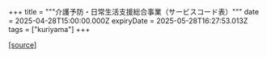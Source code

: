 +++
title = """介護予防・日常生活支援総合事業（サービスコード表）"""
date = 2025-04-28T15:00:00.000Z
expiryDate = 2025-05-28T16:27:53.013Z
tags = ["kuriyama"]
+++


[[source]](https://www.town.kuriyama.hokkaido.jp/soshiki/43/1780.html)
